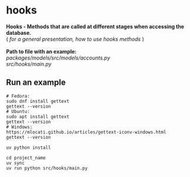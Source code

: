 # hooks

**Hooks - Methods that are called at different stages when accessing the database.**
<br>
( _for a general presentation, how to use hooks methods_ )
<br>
<br>
**Path to file with an example:**
<br>
_packages/models/src/models/accounts.py_
<br>
_src/hooks/main.py_

## Run an example

```shell
# Fedora:
sudo dnf install gettext
gettext --version
# Ubuntu:
sudo apt install gettext
gettext --version
# Windows:
https://mlocati.github.io/articles/gettext-iconv-windows.html
gettext --version

uv python install

cd project_name
uv sync
uv run python src/hooks/main.py
```

